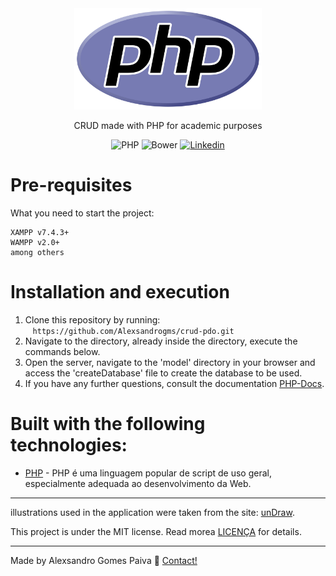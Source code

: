 <div align='center'>
<img src='./src/assets/php-logo.svg' width="300px"/>
<p>
    CRUD made with PHP for academic purposes
</p> 
</div>

<div align = "center">

![PHP](https://img.shields.io/packagist/php-v/symfony/symfony?label=PHP)
![Bower](https://img.shields.io/bower/l/bootstrap)
<a href="https://www.linkedin.com/in/alexsandrogomes?lipi=urn%3Ali%3Apage%3Ad_flagship3_profile_view_base_contact_details%3BzYMpi8BiTcO1tlEsaI1lFw%3D%3D">
![Linkedin](https://img.shields.io/badge/linkedin-Alexsandro-blue)
</a>

</div>

# Pre-requisites

What you need to start the project:

```
XAMPP v7.4.3+
WAMPP v2.0+
among others
```

# Installation and execution

1. Clone this repository by running: <br>
      `https://github.com/Alexsandrogms/crud-pdo.git`
2. Navigate to the directory, already inside the directory, execute the commands below.
3. Open the server, navigate to the 'model' directory in your browser and access the 'createDatabase' file to create the database to be used.
4. If you have any further questions, consult the documentation [PHP-Docs](https://www.php.net/docs.php).

# Built with the following technologies:

- [PHP](https://www.php.net/) - PHP é uma linguagem popular de script de uso geral, especialmente adequada ao desenvolvimento da Web.

---

<p>

illustrations used in the application were taken from the site: [unDraw](https://undraw.co/).

</p>

This project is under the MIT license. Read morea [LICENÇA](https://github.com/Alexsandrogms/crud-PDO/blob/master/LICENSE.md) for details.

---

Made by Alexsandro Gomes Paiva :facepunch: [Contact!](https://www.linkedin.com/in/alexsandrogomes?lipi=urn%3Ali%3Apage%3Ad_flagship3_profile_view_base_contact_details%3BzYMpi8BiTcO1tlEsaI1lFw%3D%3D)
